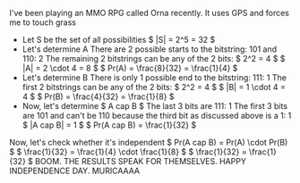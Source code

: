 I've been playing an MMO RPG called Orna recently. It uses GPS and forces me to touch grass

<ul>
<li> Let S be the set of all possibilities 
$ |S| = 2^5 = 32 $
	<li> Let's determine A 
	      There are 2 possible starts to the bitstring: 101 and 110: 2 
	      The remaining 2 bitstrings can be any of the 2 bits: $ 2^2 = 4 $ 
	      $ |A| = 2 \cdot 4 = 8 $ 
	      $ Pr(A) = \frac{8}{32} = \frac{1}{4} $
	<li> Let's determine B 
	      There is only 1 possible end to the bitstring: 111: 1 
	      The first 2 bitstrings can be any of the 2 bits: $ 2^2 = 4 $ 
	      $ |B| = 1 \cdot 4 = 4 $ 
	      $ Pr(B) = \frac{4}{32} = \frac{1}{8} $
	<li> Now, let's determine $ A cap B $ 
	      The last 3 bits are 111: 1 
	      The first 3 bits are 101 and can't be 110 because the third bit as discussed above is a 1: 1 
	      $ |A cap B| = 1 $ 
	      $ Pr(A cap B) = \frac{1}{32} $
</ul>
Now, let's check whether it's independent 
$ Pr(A cap B) = Pr(A) \cdot Pr(B) $ 
$ \frac{1}{32} = \frac{1}{4} \cdot \frac{1}{8} $ 
$ \frac{1}{32} = \frac{1}{32} $ 
BOOM. THE RESULTS SPEAK FOR THEMSELVES. HAPPY INDEPENDENCE DAY. MURICAAAA
